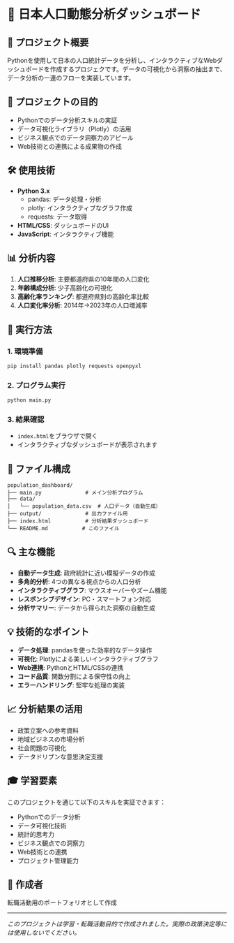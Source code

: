 # 🏯 日本人口動態分析ダッシュボード

## 📝 プロジェクト概要
Pythonを使用して日本の人口統計データを分析し、インタラクティブなWebダッシュボードを作成するプロジェクです。データの可視化から洞察の抽出まで、データ分析の一連のフローを実装しています。

## 🎯 プロジェクトの目的
- Pythonでのデータ分析スキルの実証
- データ可視化ライブラリ（Plotly）の活用
- ビジネス観点でのデータ洞察力のアピール
- Web技術との連携による成果物の作成

## 🛠️ 使用技術
- **Python 3.x**
  - pandas: データ処理・分析
  - plotly: インタラクティブなグラフ作成
  - requests: データ取得
- **HTML/CSS**: ダッシュボードのUI
- **JavaScript**: インタラクティブ機能

## 📊 分析内容
1. **人口推移分析**: 主要都道府県の10年間の人口変化
2. **年齢構成分析**: 少子高齢化の可視化
3. **高齢化率ランキング**: 都道府県別の高齢化率比較
4. **人口変化率分析**: 2014年→2023年の人口増減率

## 🚀 実行方法

### 1. 環境準備
```bash
pip install pandas plotly requests openpyxl
```

### 2. プログラム実行
```bash
python main.py
```

### 3. 結果確認
- `index.html`をブラウザで開く
- インタラクティブなダッシュボードが表示されます

## 📁 ファイル構成
```
population_dashboard/
├── main.py              # メイン分析プログラム
├── data/
│   └── population_data.csv  # 人口データ（自動生成）
├── output/              # 出力ファイル用
├── index.html           # 分析結果ダッシュボード
└── README.md           # このファイル
```

## 🔍 主な機能
- **自動データ生成**: 政府統計に近い模擬データの作成
- **多角的分析**: 4つの異なる視点からの人口分析
- **インタラクティブグラフ**: マウスオーバーやズーム機能
- **レスポンシブデザイン**: PC・スマートフォン対応
- **分析サマリー**: データから得られた洞察の自動生成

## 💡 技術的なポイント
- **データ処理**: pandasを使った効率的なデータ操作
- **可視化**: Plotlyによる美しいインタラクティブグラフ
- **Web連携**: PythonとHTML/CSSの連携
- **コード品質**: 関数分割による保守性の向上
- **エラーハンドリング**: 堅牢な処理の実装

## 📈 分析結果の活用
- 政策立案への参考資料
- 地域ビジネスの市場分析
- 社会問題の可視化
- データドリブンな意思決定支援

## 🎓 学習要素
このプロジェクトを通じて以下のスキルを実証できます：
- Pythonでのデータ分析
- データ可視化技術
- 統計的思考力
- ビジネス観点での洞察力
- Web技術との連携
- プロジェクト管理能力

## 📧 作成者
転職活動用のポートフォリオとして作成

---
*このプロジェクトは学習・転職活動目的で作成されました。実際の政策決定等には使用しないでください。*